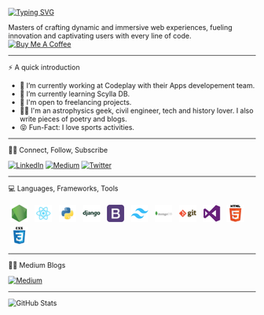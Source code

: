 <a href="https://git.io/typing-svg"><img src="https://readme-typing-svg.demolab.com?font=Fira+Code&pause=1000&width=435&lines=Hi+there!!+it's+been+while+%F0%9F%91%8B" alt="Typing SVG" /></a>


Masters of crafting dynamic and immersive web experiences, fueling innovation and captivating users with every line of code.
<a href="https://www.buymeacoffee.com/johnwilliams" target="_blank"><img src="https://cdn.buymeacoffee.com/buttons/default-orange.png" alt="Buy Me A Coffee" height="41" width="174"></a>

---
⚡️ A quick introduction

* 🔭 I’m currently working at Codeplay with their Apps developement team.
* 🌱 I’m currently learning Scylla DB.
* 💼 I'm open to freelancing projects.
* 🤟🏻 I'm an astrophysics geek, civil engineer, tech and history lover. I also write pieces of poetry and blogs.
* 😝 Fun-Fact: I love sports activities.


---
🤝🏻 Connect, Follow, Subscribe


[![LinkedIn](https://img.shields.io/badge/LinkedIn-0077B5?style=for-the-badge&logo=linkedin&logoColor=white)](https://www.linkedin.com/in/william-opio-32039b21a/) [![Medium](https://img.shields.io/badge/Medium-333333?style=for-the-badge&logo=medium&logoColor=white)](https://medium.com/@johnwilliams1756) [![Twitter](https://img.shields.io/badge/Twitter-1ea1f1?style=for-the-badge&logo=twitter&logoColor=white)](https://twitter.com/johnwillz1756)

---

💻 Languages, Frameworks, Tools

<p float="left">
  <img style="padding:5px;" align="center" alt="NodeJS" width="35px" src="https://raw.githubusercontent.com/github/explore/80688e429a7d4ef2fca1e82350fe8e3517d3494d/topics/nodejs/nodejs.png"/>
  <img style="padding:5px;" align="center" alt="React Native" width="35px" src="https://raw.githubusercontent.com/github/explore/80688e429a7d4ef2fca1e82350fe8e3517d3494d/topics/react-native/react-native.png"/>
  <img style="padding:5px;" align="center" alt="Python" width="35px" src="https://raw.githubusercontent.com/github/explore/80688e429a7d4ef2fca1e82350fe8e3517d3494d/topics/python/python.png"/>
  <img style="padding:5px;" align="center" alt="Django" width="35px" src="https://raw.githubusercontent.com/github/explore/80688e429a7d4ef2fca1e82350fe8e3517d3494d/topics/django/django.png"/>
  <img style="padding:5px;" align="center" alt="Bootstrap" width="35px" src="https://raw.githubusercontent.com/github/explore/80688e429a7d4ef2fca1e82350fe8e3517d3494d/topics/bootstrap/bootstrap.png"/>
  <img style="padding:5px;" align="center" alt="Tailwind CSS" width="35px" src="https://raw.githubusercontent.com/devicons/devicon/master/icons/tailwindcss/tailwindcss-plain.svg"/>
  <img style="padding:5px;" align="center" alt="MongoDB" width="35px" src="https://raw.githubusercontent.com/github/explore/80688e429a7d4ef2fca1e82350fe8e3517d3494d/topics/mongodb/mongodb.png"/>
  <img style="padding:5px;" align="center" alt="Git" width="35px" src="https://raw.githubusercontent.com/github/explore/80688e429a7d4ef2fca1e82350fe8e3517d3494d/topics/git/git.png"/>
   <img style="padding:5px;" align="center" alt="VS Code" width="35px" src="https://raw.githubusercontent.com/devicons/devicon/master/icons/visualstudio/visualstudio-plain.svg"/>
  <img style="padding:5px;" align="center" alt="HTML" width="35px" src="https://raw.githubusercontent.com/devicons/devicon/master/icons/html5/html5-original-wordmark.svg"/>
  <img style="padding:5px;" align="center" alt="CSS" width="35px" src="https://raw.githubusercontent.com/devicons/devicon/master/icons/css3/css3-original-wordmark.svg"/>
</p>

---
✍🏻 Medium Blogs

[![Medium](https://img.shields.io/badge/Medium-Latest%20Articles-333333?style=for-the-badge&logo=medium)](https://medium.com/@johnwilliams1756)

---

![GitHub Stats](https://github-readme-stats.vercel.app/api?username=wil1756&theme=dark)










